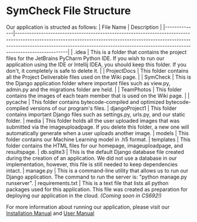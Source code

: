 # SymCheck File Structure
Our application is structed as follows:
| File Name   | Description                                                            |
|--------------|----------------------------------------------------------------------------------------------------------------------------------------------------------------------------------------------------------------------------------------------------------------|
| .idea | This is a folder that contains the project files for the JetBrains PyCharm Python IDE. If you wish to run our application using the IDE or Intellij IDEA, you should keep this folder. If you don't, it completely is safe to delete it. |
| ProjectDocs      | This folder contains all the Project Deliverable files used on the Wiki page.                                                                                                                                                        |
| SymCheck     | This is the Django application folder where important files such as view.py, admin.py and the migrations folder are held.                                                                                                                                             |
| TeamPhotos   | This folder contains the images of each team member that is used on the Wiki page.                                                                                                                              |
| pycache | This folder contains bytecode-compiled and optimized bytecode-compiled versions of our program's files.
| djangoProject1 | This folder contains important Django files such as settings.py, urls.py, and our static folder.
| media | This folder holds all the user uploaded images that was submitted via the imageuploadpage. If you delete this folder, a new one will automatically generate when a user uploads another image. 
| models | This folder contains our Machine Learning model in .h5 format.
| templates | This folder contains the HTML files for our homepage, imageuploadpage, and resultspage. 
| db.sqlite3 | This is the default Django database file created during the creation of an application. We did not use a database in our implementation, however, this file is still needed to keep dependencies intact.
| manage.py | This is a command-line utility that allows us to run our Django application. The command to run the server is: "python manage.py runserver".
| requirements.txt | This is a text file that lists all python packages used for this application. This file was created as preparation for deploying our application in the cloud. _(Coming soon in CS692!)_ 

For more information about running our application, please visit our [Installation Manual](https://github.com/jazzymaya/HiddenAgility/blob/master/ProjectDocs/Sprint%204/SymCheck%20Installation%20Manual.pdf) and [User Manual](https://github.com/jazzymaya/HiddenAgility/blob/master/ProjectDocs/Sprint%204/SymCheck%20User%20Manual.pdf)
